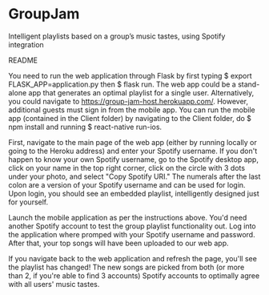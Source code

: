 # GroupJam
Intelligent playlists based on a group’s music tastes, using Spotify integration

README

You need to run the web application through Flask by first typing $ export FLASK_APP=application.py then $ flask run. The web app could be a stand-alone app that generates an optimal playlist for a single user. Alternatively, you could navigate to https://group-jam-host.herokuapp.com/. However, additional guests must sign in from the mobile app. You can run the mobile app (contained in the Client folder) by navigating to the Client folder, do $ npm install and running $ react-native run-ios.

First, navigate to the main page of the web app (either by running locally or going to the Heroku address) and enter your Spotify username. If you don't happen to know your own Spotify username, go to the Spotify desktop app, click on your name in the top right corner, click on the circle with 3 dots under your photo, and select "Copy Spotify URI." The numerals after the last colon are a version of your Spotify username and can be used for login. Upon login, you should see an embedded playlist, intelligently designed just for yourself.

Launch the mobile application as per the instructions above. You'd need another Spotify account to test the group playlist functionality out. Log into the application where promped with your Spotify username and password. After that, your top songs will have been uploaded to our web app.

If you navigate back to the web application and refresh the page, you'll see the playlist has changed! The new songs are picked from both (or more than 2, if you're able to find 3 accounts) Spotify accounts to optimally agree with all users' music tastes. 

